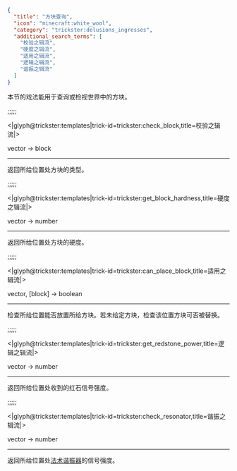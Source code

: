 ```json
{
  "title": "方块查询",
  "icon": "minecraft:white_wool",
  "category": "trickster:delusions_ingresses",
  "additional_search_terms": [
    "校验之辑流",
    "硬度之辑流",
    "适用之辑流",
    "逻辑之辑流",
    "谐振之辑流"
  ]
}
```

本节的戏法能用于查询或检视世界中的方块。

;;;;;

<|glyph@trickster:templates|trick-id=trickster:check_block,title=校验之辑流|>

vector -> block

---

返回所给位置处方块的类型。

;;;;;

<|glyph@trickster:templates|trick-id=trickster:get_block_hardness,title=硬度之辑流|>

vector -> number

---

返回所给位置处方块的硬度。

;;;;;

<|glyph@trickster:templates|trick-id=trickster:can_place_block,title=适用之辑流|>

vector, [block] -> boolean

---

检查所给位置能否放置所给方块。若未给定方块，检查该位置方块可否被替换。

;;;;;

<|glyph@trickster:templates|trick-id=trickster:get_redstone_power,title=逻辑之辑流|>

vector -> number

---

返回所给位置处收到的红石信号强度。

;;;;;

<|glyph@trickster:templates|trick-id=trickster:check_resonator,title=谐振之辑流|>

vector -> number

---

返回所给位置处[法术谐振器](^trickster:items/spell_resonator)的信号强度。
